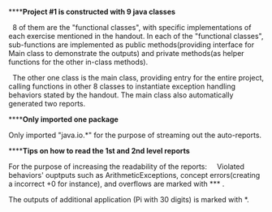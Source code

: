 **********Project #1 is constructed with 9 java classes******
   
   8 of them are the "functional classes", with specific implementations of each exercise mentioned in the handout. In each of the "functional classes", sub-functions are implemented as public methods(providing interface for Main class to demonstrate the outputs) and private methods(as helper functions for the other in-class methods). 
   
   The other one class is the main class, providing entry for the entire project, calling functions in other 8 classes to instantiate  exception handling behaviors stated by the handout. The main class also automatically generated two reports.
    
    
    
**********Only imported one package******
   
   Only imported "java.io.*" for the purpose of streaming out the auto-reports.



**********Tips on how to read the 1st and 2nd level reports******
   
   For the purpose of increasing the readability of the reports:
   
   Violated behaviors' ouptputs such as ArithmeticExceptions, concept errors(creating a incorrect +0 for instance), and overflows are marked with *** .
   
   The outputs of additional application (Pi with 30 digits) is marked with *.
